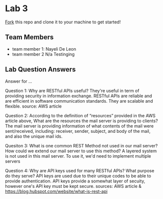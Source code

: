 # Lab 3
[Fork](https://docs.github.com/en/get-started/quickstart/fork-a-repo) this repo and clone it to your machine to get started!

## Team Members
- team member 1: Nayeli De Leon
- team member 2 N/a Testinging

## Lab Question Answers

Answer for ...

Question 1: Why are RESTful APIs useful? 
    They're useful in term of providing security in information exchange. RESTful APIs are
    reliable and are efficient in software communication standards. They are scalable and
    flexible.
    source: AWS article 

Question 2: According to the definition of “resources” provided in the AWS article above,
What are the resources the mail server is providing to clients?
    The mail server is providing information of what contents of the mail were sent/received,
    including: receiver, sender, subject, and body of the mail, and also the unique mail ids.

Quesiton 3: What is one common REST Method not used in our mail server? How could we extend 
our mail server to use this method?
    A layered system is not used in this mail server. To use it, we'd need to implement multiple servers  

Question 4: Why are API keys used for many RESTful APIs? What purpose do they serve?
    API keys are used due to their unique codes to be able to provide authentication. 
    API keys provide a somewhat layer of secuity, however one's API key must be kept secure.
    sources: AWS article & https://blog.hubspot.com/website/what-is-rest-api

